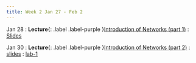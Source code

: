 ```yaml
---
title: Week 2 Jan 27 - Feb 2 
---
```


Jan 28
: **Lecture**{: .label .label-purple }[Introduction of Networks (part 1)](#)
  : [Slides]((https://xieyaxiongfly.github.io/CSE_589_Spring_25/assets/slides/Chapter_1_s25.pdf))

Jan 30
: **Lecture**{: .label .label-purple }[Introduction of Networks (part 2)](#)
  : [slides](#)
  : [lab-1](#)

